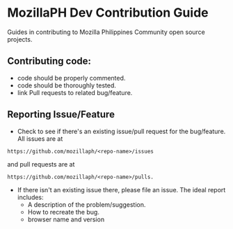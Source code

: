 # MozillaPH Dev Contribution Guide
Guides in contributing to Mozilla Philippines Community open source projects.

## Contributing code:

* code should be properly commented.
* code should be thoroughly tested.
* link Pull requests to related bug/feature.

## Reporting Issue/Feature
* Check to see if there's an existing issue/pull request for the
bug/feature. All issues are at 
```
https://github.com/mozillaph/<repo-name>/issues
```
and pull requests are at 
```
https://github.com/mozillaph/<repo-name>/pulls. 
```
* If there isn't an existing issue there, please file an issue. The ideal
report includes:
  * A description of the problem/suggestion.
  * How to recreate the bug.
  * browser name and version


